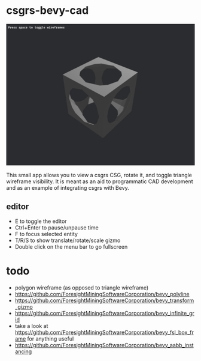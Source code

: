 # csgrs-bevy-cad

![Viewer Screenshot](doc/screenshot.png)

This small app allows you to view a csgrs CSG, rotate it, and toggle triangle wireframe visibility.  It is meant as an aid to programmatic CAD development and as an example of integrating csgrs with Bevy.

## editor
- E to toggle the editor
- Ctrl+Enter to pause/unpause time
- F to focus selected entity
- T/R/S to show translate/rotate/scale gizmo
- Double click on the menu bar to go fullscreen

# todo
- polygon wireframe (as opposed to triangle wireframe)
- https://github.com/ForesightMiningSoftwareCorporation/bevy_polyline
- https://github.com/ForesightMiningSoftwareCorporation/bevy_transform_gizmo
- https://github.com/ForesightMiningSoftwareCorporation/bevy_infinite_grid
- take a look at https://github.com/ForesightMiningSoftwareCorporation/bevy_fsl_box_frame for anything useful
- https://github.com/ForesightMiningSoftwareCorporation/bevy_aabb_instancing
